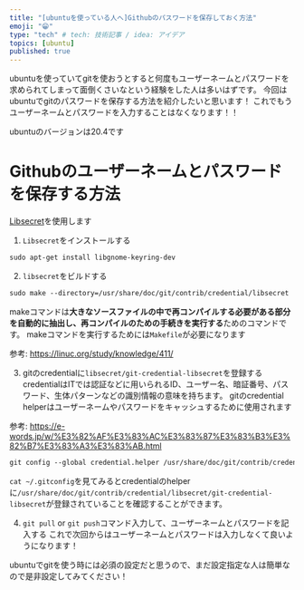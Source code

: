 ```yaml
---
title: "[ubuntuを使っている人へ]Githubのパスワードを保存しておく方法"
emoji: "😁"
type: "tech" # tech: 技術記事 / idea: アイデア
topics: [ubuntu]
published: true
---
```


ubuntuを使っていてgitを使おうとすると何度もユーザーネームとパスワードを求められてしまって面倒くさいなという経験をした人は多いはずです。
今回はubuntuでgitのパスワードを保存する方法を紹介したいと思います！
これでもうユーザーネームとパスワードを入力することはなくなります！！

ubuntuのバージョンは20.4です

# Githubのユーザーネームとパスワードを保存する方法
[Libsecret](https://wiki.gnome.org/Projects/Libsecret)を使用します

1. `Libsecret`をインストールする
```markdown
sudo apt-get install libgnome-keyring-dev
```
2. `libsecret`をビルドする
````markdown
sudo make --directory=/usr/share/doc/git/contrib/credential/libsecret
````
makeコマンドは**大きなソースファイルの中で再コンパイルする必要がある部分を自動的に抽出し、再コンパイルのための手続きを実行する**ためのコマンドです。
makeコマンドを実行するためには`Makefile`が必要になります

参考: 
https://linuc.org/study/knowledge/411/

3. gitのcredentialに`libsecret/git-credential-libsecret`を登録する
credentialはITでは認証などに用いられるID、ユーザー名、暗証番号、パスワード、生体パターンなどの識別情報の意味を持ちます。
gitのcredential helperはユーザーネームやパスワードをキャッシュするために使用されます

参考: 
https://e-words.jp/w/%E3%82%AF%E3%83%AC%E3%83%87%E3%83%B3%E3%82%B7%E3%83%A3%E3%83%AB.html
````markdown
git config --global credential.helper /usr/share/doc/git/contrib/credential/libsecret/git-credential-libsecret
````
`cat ~/.gitconfig`を見てみるとcredentialのhelperに`/usr/share/doc/git/contrib/credential/libsecret/git-credential-libsecret`が登録されていることを確認することができます。

4. `git pull` or `git push`コマンド入力して、ユーザーネームとパスワードを記入する
これで次回からはユーザーネームとパスワードは入力しなくて良いようになります！

ubuntuでgitを使う時には必須の設定だと思うので、まだ設定指定な人は簡単なので是非設定してみてください！
